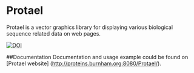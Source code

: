 Protael
==============

Protael is a vector graphics library for displaying various biological sequence 
related data on web pages.

[![DOI](https://zenodo.org/badge/5245/sanshu/protaeljs.svg)](http://dx.doi.org/10.5281/zenodo.14840)

##Documentation
Documentation and usage example could be found on [Protael website] (http://proteins.burnham.org:8080/Protael/).


